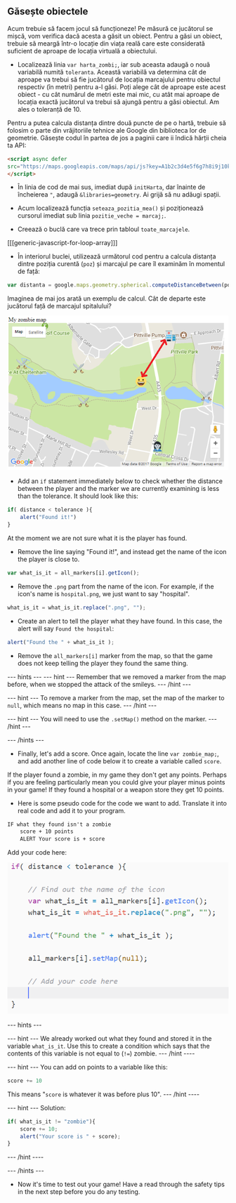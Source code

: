 ## Găsește obiectele

Acum trebuie să facem jocul să funcționeze! Pe măsură ce jucătorul se mișcă, vom verifica dacă acesta a găsit un obiect. Pentru a găsi un obiect, trebuie să meargă într-o locație din viața reală care este considerată suficient de aproape de locația virtuală a obiectului.

+ Localizează linia `var harta_zombi;`, iar sub aceasta adaugă o nouă variabilă numită `toleranta`. Această variabilă va determina cât de aproape va trebui să fie jucătorul de locația marcajului pentru obiectul respectiv (în metri) pentru a-l găsi. Poți alege cât de aproape este acest obiect - cu cât numărul de metri este mai mic, cu atât mai aproape de locația exactă jucătorul va trebui să ajungă pentru a găsi obiectul. Am ales o toleranță de 10.

Pentru a putea calcula distanța dintre două puncte de pe o hartă, trebuie să folosim o parte din vrăjitoriile tehnice ale Google din biblioteca lor de geometrie. Găsește codul în partea de jos a paginii care ii îndică hărții cheia ta API:

```html
<script async defer
src="https://maps.googleapis.com/maps/api/js?key=A1b2c3d4e5f6g7h8i9j10k11&callback=initMap">
</script>
```

+ În linia de cod de mai sus, imediat după `initHarta`, dar înainte de încheierea `"`, adaugă `&libraries=geometry`. Ai grijă să nu adăugi spații.

+ Acum localizează funcția `seteaza_pozitia_mea()` și poziționează cursorul imediat sub linia `pozitie_veche = marcaj;`.

+ Creează o buclă care va trece prin tabloul `toate_marcajele`.

[[[generic-javascript-for-loop-array]]]

+ În interiorul buclei, utilizează următorul cod pentru a calcula distanța dintre poziția curentă (`poz`) și marcajul pe care îl examinăm în momentul de față:

```javascript
var distanta = google.maps.geometry.spherical.computeDistanceBetween(poz, toate_marcajele[i].getPosition());
```

Imaginea de mai jos arată un exemplu de calcul. Cât de departe este jucătorul față de marcajul spitalului?

![What we are calculating](images/what-we-are-calculating.png)

+ Add an `if` statement immediately below to check whether the distance between the player and the marker we are currently examining is less than the tolerance. It should look like this:

```javascript
if( distance < tolerance ){
    alert("Found it!")
}
```

At the moment we are not sure what it is the player has found.

+ Remove the line saying "Found it!", and instead get the name of the icon the player is close to.

```javascript
var what_is_it = all_markers[i].getIcon();
```

+ Remove the `.png` part from the name of the icon. For example, if the icon's name is `hospital.png`, we just want to say "hospital".

```javascript
what_is_it = what_is_it.replace(".png", "");

```

+ Create an alert to tell the player what they have found. In this case, the alert will say `Found the hospital`:

```javascript
alert("Found the " + what_is_it );
```

+ Remove the `all_markers[i]` marker from the map, so that the game does not keep telling the player they found the same thing.

\--- hints \--- \--- hint \--- Remember that we removed a marker from the map before, when we stopped the attack of the smileys. \--- /hint \---

\--- hint \--- To remove a marker from the map, set the map of the marker to `null`, which means no map in this case. \--- /hint \---

\--- hint \--- You will need to use the `.setMap()` method on the marker. \--- /hint \---

\--- /hints \---

+ Finally, let's add a score. Once again, locate the line `var zombie_map;`, and add another line of code below it to create a variable called `score`.

If the player found a zombie, in my game they don't get any points. Perhaps if you are feeling particularly mean you could give your player minus points in your game! If they found a hospital or a weapon store they get 10 points.

+ Here is some pseudo code for the code we want to add. Translate it into real code and add it to your program.

```html
IF what they found isn't a zombie
    score + 10 points
    ALERT Your score is + score
```

Add your code here:

![Add a score](images/add-score.png)

\--- hints \---

\--- hint \--- We already worked out what they found and stored it in the variable `what_is_it`. Use this to create a condition which says that the contents of this variable is not equal to (`!=`) zombie. \--- /hint \----

\--- hint \--- You can add on points to a variable like this:

```javascript
score += 10
```

This means "`score` is whatever it was before plus 10". \--- /hint \----

\--- hint \--- Solution:

```javascript
if( what_is_it != "zombie"){
    score += 10;
    alert("Your score is " + score);
}
```

\--- /hint \----

\--- /hints \---

+ Now it's time to test out your game! Have a read through the safety tips in the next step before you do any testing.